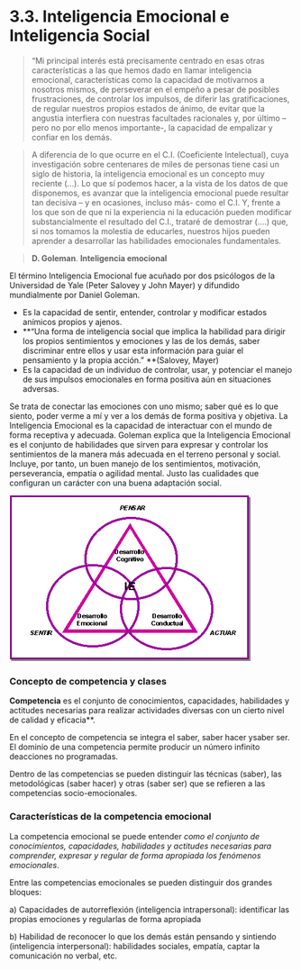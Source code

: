 
# 3.3. Inteligencia Emocional e Inteligencia Social

>“Mi principal interés está precisamente centrado en esas otras características a las que hemos dado en llamar inteligencia emocional, características como la capacidad de motivarnos a nosotros mismos, de perseverar en el empeño a pesar de posibles frustraciones, de controlar los impulsos, de diferir las gratificaciones, de regular nuestros propios estados de ánimo, de evitar que la angustia interfiera con nuestras facultades racionales y, por último – pero no por ello menos importante-, la capacidad de empalizar y confiar en los demás.

>A diferencia de lo que ocurre en el C.I. (Coeficiente Intelectual), cuya investigación sobre centenares de miles de personas tiene casi un siglo de historia, la inteligencia emocional es un concepto muy reciente (…). Lo que sí podemos hacer, a la vista de los datos de que disponemos, es avanzar que la inteligencia emocional puede resultar tan decisiva – y en ocasiones, incluso más- como el C.I. Y, frente a los que son de que ni la experiencia ni la educación pueden modificar substancialmente el resultado del C.I., trataré de demostrar (….) que, si nos tomamos la molestia de educarles, nuestros hijos pueden aprender a desarrollar las habilidades emocionales fundamentales.

>**D. Goleman**. **Inteligencia emocional**

El término Inteligencia Emocional fue acuñado por dos psicólogos de la Universidad de Yale (Peter Salovey y John Mayer) y difundido mundialmente por Daniel Goleman.

- Es la capacidad de sentir, entender, controlar y modificar estados anímicos propios y ajenos.
- **“Una forma de inteligencia social que implica la habilidad para dirigir los propios sentimientos y emociones y las de los demás, saber discriminar entre ellos y usar esta información para guiar el pensamiento y la propia acción.” **(Salovey, Mayer)
- Es la capacidad de un individuo de controlar, usar, y potenciar el manejo de sus impulsos emocionales en forma positiva aún en situaciones adversas.

Se trata de conectar las emociones con uno mismo; saber qué es lo que siento, poder verme a mí y ver a los demás de forma positiva y objetiva. La Inteligencia Emocional es la capacidad de interactuar con el mundo de forma receptiva y adecuada. Goleman explica que la Inteligencia Emocional es el conjunto de habilidades que sirven para expresar y controlar los sentimientos de la manera más adecuada en el terreno personal y social. Incluye, por tanto, un buen manejo de los sentimientos, motivación, perseverancia, empatía o agilidad mental. Justo las cualidades que configuran un carácter con una buena adaptación social.

![Competencia emocional](img/image004.png)

### Concepto de competencia y clases

**Competencia** es el conjunto de conocimientos, capacidades, habilidades y actitudes necesarias para realizar actividades diversas con un cierto nivel de calidad y eficacia**.

En el concepto de competencia se integra el saber, saber hacer ysaber ser. El dominio de una competencia permite producir un número infinito deacciones no programadas.

Dentro de las competencias se pueden distinguir las técnicas (saber), las metodológicas (saber hacer) y otras (saber ser) que se refieren a las competencias socio-emocionales.

### Características de la competencia emocional

La competencia emocional se puede entender *como el conjunto de conocimientos, capacidades, habilidades y actitudes necesarias para comprender, expresar y regular de forma apropiada los fenómenos emocionales*.

Entre las competencias emocionales se pueden distinguir dos grandes bloques:

a) Capacidades de autorreflexión (inteligencia intrapersonal): identificar las propias emociones y regularlas de forma apropiada

b) Habilidad de reconocer lo que los demás están pensando y sintiendo (inteligencia interpersonal): habilidades sociales, empatía, captar la comunicación no verbal, etc.
